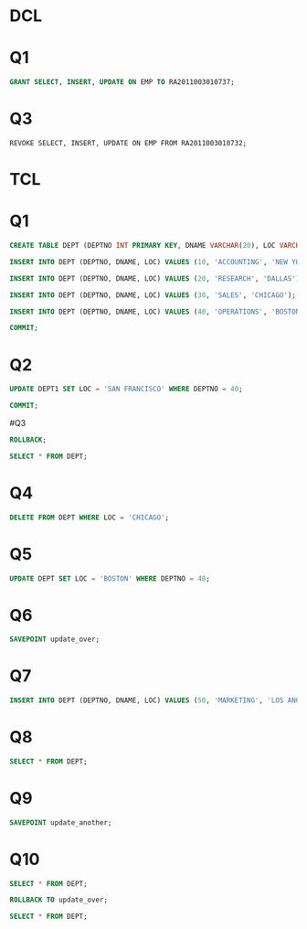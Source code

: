 # DCL
# Q1
```SQL
GRANT SELECT, INSERT, UPDATE ON EMP TO RA2011003010737;
```
# Q3
```
REVOKE SELECT, INSERT, UPDATE ON EMP FROM RA2011003010732;
```

# TCL
# Q1
```sql
CREATE TABLE DEPT (DEPTNO INT PRIMARY KEY, DNAME VARCHAR(20), LOC VARCHAR(20));
```

```sql
INSERT INTO DEPT (DEPTNO, DNAME, LOC) VALUES (10, 'ACCOUNTING', 'NEW YORK');
```
```sql
INSERT INTO DEPT (DEPTNO, DNAME, LOC) VALUES (20, 'RESEARCH', 'DALLAS');
```
```sql
INSERT INTO DEPT (DEPTNO, DNAME, LOC) VALUES (30, 'SALES', 'CHICAGO');
```
```sql
INSERT INTO DEPT (DEPTNO, DNAME, LOC) VALUES (40, 'OPERATIONS', 'BOSTON');
```
```sql
COMMIT;
```

# Q2
```sql
UPDATE DEPT1 SET LOC = 'SAN FRANCISCO' WHERE DEPTNO = 40;
```
```SQL
COMMIT;
```

#Q3
```SQL
ROLLBACK;
```
```SQL
SELECT * FROM DEPT;
```

# Q4
```SQL
DELETE FROM DEPT WHERE LOC = 'CHICAGO';
```

# Q5
```SQL
UPDATE DEPT SET LOC = 'BOSTON' WHERE DEPTNO = 40;
```
# Q6
```SQL
SAVEPOINT update_over;
```
# Q7
```SQL
INSERT INTO DEPT (DEPTNO, DNAME, LOC) VALUES (50, 'MARKETING', 'LOS ANGELES');
```
# Q8
```SQL
SELECT * FROM DEPT;
```
# Q9
```SQL
SAVEPOINT update_another;
```

# Q10
```SQL
SELECT * FROM DEPT;
```
```SQL
ROLLBACK TO update_over;
```
```SQL
SELECT * FROM DEPT;
```